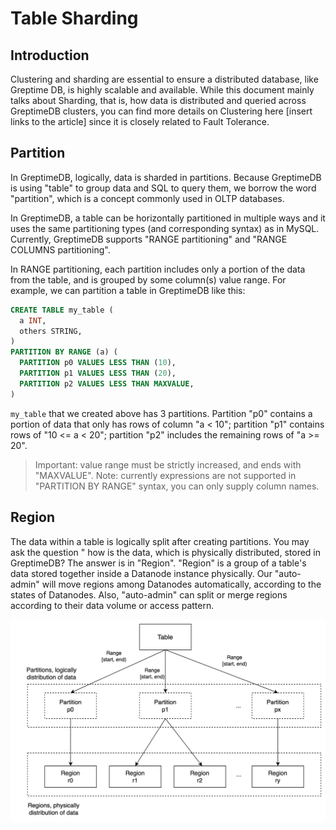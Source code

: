 # Table Sharding

## Introduction

Clustering and sharding are essential to ensure a distributed database, like Greptime DB, is highly
scalable and available. While this document mainly talks about Sharding, that is, how data is
distributed and queried across GreptimeDB clusters, you can find more details on Clustering here
[insert links to the article] since it is closely related to Fault Tolerance.

## Partition

In GreptimeDB, logically, data is sharded in partitions. Because GreptimeDB is using "table" to
group data and SQL to query them, we borrow the word "partition", which is a concept commonly used
in OLTP databases.

In GreptimeDB, a table can be horizontally partitioned in multiple ways and it uses the same
partitioning types (and corresponding syntax) as in MySQL. Currently, GreptimeDB supports "RANGE
partitioning" and "RANGE COLUMNS partitioning".

In RANGE partitioning, each partition includes only a portion of the data from the table, and is
grouped by some column(s) value range. For example, we can partition a table in GreptimeDB like
this:

```sql
CREATE TABLE my_table (
  a INT,
  others STRING,
)
PARTITION BY RANGE (a) (
  PARTITION p0 VALUES LESS THAN (10),
  PARTITION p1 VALUES LESS THAN (20),
  PARTITION p2 VALUES LESS THAN MAXVALUE,
)
```

`my_table` that we created above has 3 partitions. Partition "p0" contains a portion of data that
only has rows of column "a < 10"; partition "p1" contains rows of "10 <= a < 20"; partition "p2"
includes the remaining rows of "a >= 20".

> Important: value range must be strictly increased, and ends with "MAXVALUE".
> Note: currently expressions are not supported in "PARTITION BY RANGE" syntax, you can only supply
> column names.

## Region

The data within a table is logically split after creating partitions. You may ask the question "
how is the data, which is physically distributed, stored in GreptimeDB? The answer is in "Region".
"Region" is a group of a table's data stored together inside a Datanode instance physically. Our
"auto-admin" will move regions among Datanodes automatically, according to the states of Datanodes.
Also, "auto-admin" can split or merge regions according to their data volume or access pattern.

![Table Sharding](../../public/table-sharding.png)
